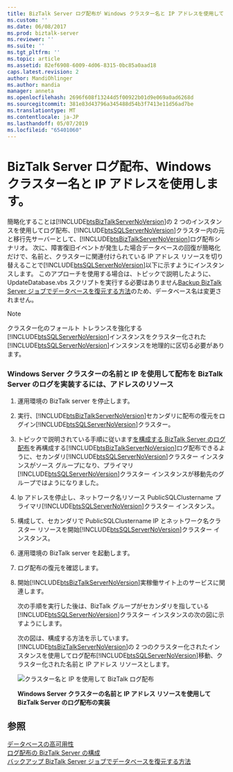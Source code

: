 ```yaml
---
title: BizTalk Server ログ配布が Windows クラスター名と IP アドレスを使用して |Microsoft Docs
ms.custom: ''
ms.date: 06/08/2017
ms.prod: biztalk-server
ms.reviewer: ''
ms.suite: ''
ms.tgt_pltfrm: ''
ms.topic: article
ms.assetid: 82ef6908-6009-4d06-8315-0bc85a0aad18
caps.latest.revision: 2
author: MandiOhlinger
ms.author: mandia
manager: anneta
ms.openlocfilehash: 2696f608f13244d5f00922b01d9e069a0ad6268d
ms.sourcegitcommit: 381e83d43796a345488d54b3f7413e11d56ad7be
ms.translationtype: MT
ms.contentlocale: ja-JP
ms.lasthandoff: 05/07/2019
ms.locfileid: "65401060"
---
```

# <a name="biztalk-server-log-shipping-using-a-windows-cluster-name-and-ip-address"></a>BizTalk Server ログ配布、Windows クラスター名と IP アドレスを使用します。
簡略化することは[!INCLUDE[btsBizTalkServerNoVersion](../includes/btsbiztalkservernoversion-md.md)]の 2 つのインスタンスを使用してログ配布、[!INCLUDE[btsSQLServerNoVersion](../includes/btssqlservernoversion-md.md)]クラスター内の元と移行先サーバーとして、[!INCLUDE[btsBizTalkServerNoVersion](../includes/btsbiztalkservernoversion-md.md)]ログ配布シナリオ。 次に、障害復旧イベントが発生した場合データベースの回復が簡略化だけで、名前と、クラスターに関連付けられている IP アドレス リソースを切り替えることで[!INCLUDE[btsSQLServerNoVersion](../includes/btssqlservernoversion-md.md)]以下に示すようにインスタンスします。 このアプローチを使用する場合は、トピックで説明したように、UpdateDatabase.vbs スクリプトを実行する必要はありません[Backup BizTalk Server ジョブでデータベースを復元する方法](../technical-guides/how-to-restore-databases-in-the-backup-biztalk-server-job.md)のため、データベース名は変更されません。  
  
> [!NOTE]
>  クラスター化のフォールト トレランスを強化する[!INCLUDE[btsSQLServerNoVersion](../includes/btssqlservernoversion-md.md)]インスタンスをクラスター化された[!INCLUDE[btsSQLServerNoVersion](../includes/btssqlservernoversion-md.md)]インスタンスを地理的に区切る必要があります。  
  
### <a name="to-implement-biztalk-server-log-shipping-using-a-windows-server-cluster-name-and-ip-address-resource"></a>Windows Server クラスターの名前と IP を使用して配布を BizTalk Server のログを実装するには、アドレスのリソース  
  
1. 運用環境の BizTalk server を停止します。  
  
2. 実行、[!INCLUDE[btsBizTalkServerNoVersion](../includes/btsbiztalkservernoversion-md.md)]セカンダリに配布の復元をログイン[!INCLUDE[btsSQLServerNoVersion](../includes/btssqlservernoversion-md.md)]クラスター。  
  
3. トピックで説明されている手順に従います[を構成する BizTalk Server のログ配布](../technical-guides/configuring-biztalk-server-log-shipping.md)を再構成する[!INCLUDE[btsBizTalkServerNoVersion](../includes/btsbiztalkservernoversion-md.md)]ログ配布できるように、セカンダリ[!INCLUDE[btsSQLServerNoVersion](../includes/btssqlservernoversion-md.md)]クラスター インスタンスがソース グループになり、プライマリ[!INCLUDE[btsSQLServerNoVersion](../includes/btssqlservernoversion-md.md)]クラスター インスタンスが移動先のグループではようになりました。  
  
4. Ip アドレスを停止し、ネットワーク名リソース PublicSQLClustername プライマリ[!INCLUDE[btsSQLServerNoVersion](../includes/btssqlservernoversion-md.md)]クラスター インスタンス。  
  
5. 構成して、セカンダリで PublicSQLClustername IP とネットワーク名クラスター リソースを開始[!INCLUDE[btsSQLServerNoVersion](../includes/btssqlservernoversion-md.md)]クラスター インスタンス。  
  
6. 運用環境の BizTalk server を起動します。  
  
7. ログ配布の復元を確認します。  
  
8. 開始[!INCLUDE[btsBizTalkServerNoVersion](../includes/btsbiztalkservernoversion-md.md)]実稼働サイト上のサービスに関連します。  
  
   次の手順を実行した後は、BizTalk グループがセカンダリを指している[!INCLUDE[btsSQLServerNoVersion](../includes/btssqlservernoversion-md.md)]クラスター インスタンスの次の図に示すようにします。  
  
   次の図は、構成する方法を示しています。[!INCLUDE[btsBizTalkServerNoVersion](../includes/btsbiztalkservernoversion-md.md)]の 2 つのクラスター化されたインスタンスを使用してログ配布[!INCLUDE[btsSQLServerNoVersion](../includes/btssqlservernoversion-md.md)]移動、クラスター化された名前と IP アドレス リソースとします。  
  
   ![クラスター名と IP を使用して BizTalk ログ配布](../technical-guides/media/5055689e-c26b-4077-a531-74a50fec1393.gif "5055689e-c26b-4077-a531-74a50fec1393")  
  
   **Windows Server クラスターの名前と IP アドレス リソースを使用して BizTalk Server のログ配布の実装**  
  
## <a name="see-also"></a>参照  
 [データベースの高可用性](../technical-guides/high-availability-for-databases.md)   
 [ログ配布の BizTalk Server の構成](../technical-guides/configuring-biztalk-server-log-shipping.md)   
 [バックアップ BizTalk Server ジョブでデータベースを復元する方法](../technical-guides/how-to-restore-databases-in-the-backup-biztalk-server-job.md)